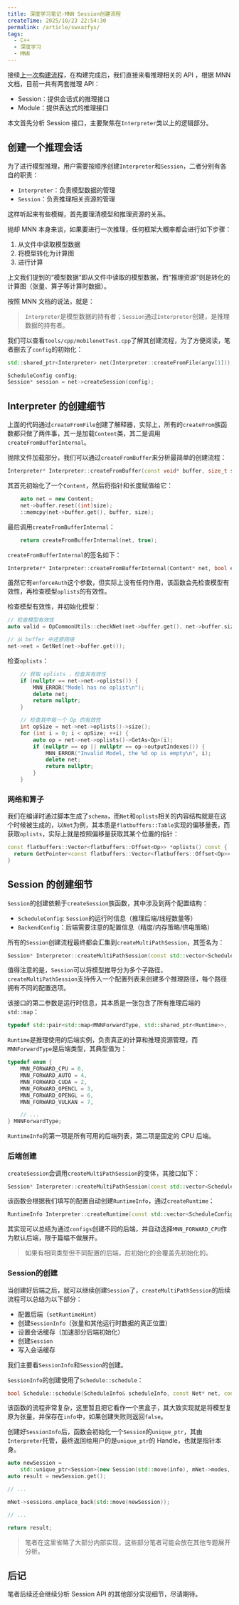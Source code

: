```yaml
---
title: 深度学习笔记-MNN Session创建流程
createTime: 2025/10/23 22:54:30
permalink: /article/swxazfys/
tags:
  - C++
  - 深度学习
  - MNN
---
```


接续[上一次构建流程](./深度学习笔记-MNN上位机编译.md)，在构建完成后，我们直接来看推理相关的 API ，根据 MNN 文档，目前一共有两套推理 API：

- Session：提供会话式的推理接口
- Module：提供表达式的推理接口

本文首先分析 Session 接口，主要聚焦在`Interpreter`类以上的逻辑部分。

## 创建一个推理会话

为了进行模型推理，用户需要按顺序创建`Interpreter`和`Session`，二者分别有各自的职责：

- `Interpreter`：负责模型数据的管理
- `Session`：负责推理相关资源的管理

这样听起来有些模糊，首先要理清模型和推理资源的关系。

抛却 MNN 本身来谈，如果要进行一次推理，任何框架大概率都会进行如下步骤：

1. 从文件中读取模型数据
2. 将模型转化为计算图
3. 进行计算

上文我们提到的“模型数据”即从文件中读取的模型数据，而“推理资源”则是转化的计算图（张量、算子等计算时数据）。

按照 MNN 文档的说法，就是：

> `Interpreter`是模型数据的持有者；`Session`通过`Interpreter`创建，是推理数据的持有者。

我们可以查看`tools/cpp/mobilenetTest.cpp`了解其创建流程，为了方便阅读，笔者删去了`config`的初始化：

```cpp
std::shared_ptr<Interpreter> net(Interpreter::createFromFile(argv[1]));

ScheduleConfig config;
Session* session = net->createSession(config);
```

## Interpreter 的创建细节

上面的代码通过`createFromFile`创建了解释器，实际上，所有的`createFrom`族函数都只做了两件事，其一是加载`Content`类，其二是调用`createFromBufferInternal`。

抛除文件加载部分，我们可以通过`createFromBuffer`来分析最简单的创建流程：

```cpp
Interpreter* Interpreter::createFromBuffer(const void* buffer, size_t size);
```

其首先初始化了一个`Content`，然后将指针和长度赋值给它：

```cpp
    auto net = new Content;
    net->buffer.reset((int)size);
    ::memcpy(net->buffer.get(), buffer, size);
```

最后调用`createFromBufferInternal`：

```cpp
    return createFromBufferInternal(net, true);
```

`createFromBufferInternal`的签名如下：

```cpp
Interpreter* Interpreter::createFromBufferInternal(Content* net, bool enforceAuth);
```

虽然它有`enforceAuth`这个参数，但实际上没有任何作用，该函数会先检查模型有效性，再检查模型`oplists`的有效性。

检查模型有效性，并初始化模型：

```cpp
// 检查模型有效性
auto valid = OpCommonUtils::checkNet(net->buffer.get(), net->buffer.size());

// 从 buffer 中还原网络
net->net = GetNet(net->buffer.get());
```

检查`oplists`：

```cpp
    // 获取 oplists ，检查其有效性
    if (nullptr == net->net->oplists()) {
        MNN_ERROR("Model has no oplist\n");
        delete net;
        return nullptr;
    }

    // 检查其中每一个 Op 的有效性
    int opSize = net->net->oplists()->size();
    for (int i = 0; i < opSize; ++i) {
        auto op = net->net->oplists()->GetAs<Op>(i);
        if (nullptr == op || nullptr == op->outputIndexes()) {
            MNN_ERROR("Invalid Model, the %d op is empty\n", i);
            delete net;
            return nullptr;
        }
    }
```

### 网络和算子

我们在编译时通过脚本生成了`schema`，而`Net`和`oplists`相关的内容结构就是在这个时候被生成的，以`Net`为例，其本质是`flatbuffers::Table`实现的偏移量表，而获取`oplists`，实际上就是按照偏移量获取其某个位置的指针：

```cpp
const flatbuffers::Vector<flatbuffers::Offset<Op>> *oplists() const {
  return GetPointer<const flatbuffers::Vector<flatbuffers::Offset<Op>> *>(10);
}
```

## Session 的创建细节

`Session`的创建依赖于`createSession`族函数，其中涉及到两个配置结构：

- `ScheduleConfig`: `Session`的运行时信息（推理后端/线程数量等）
- `BackendConfig`：后端需要注意的配置信息（精度/内存策略/供电策略）

所有的`Session`创建流程最终都会汇集到`createMultiPathSession`，其签名为：

```cpp
Session* Interpreter::createMultiPathSession(const std::vector<ScheduleConfig>& configs, const RuntimeInfo& runtime);
```

值得注意的是，`Session`可以将模型推导分为多个子路径，`createMultiPathSession`支持传入一个配置列表来创建多个推理路径，每个路径拥有不同的配置选项。

该接口的第二参数是运行时信息，其本质是一张包含了所有推理后端的`std::map`：

```cpp
typedef std::pair<std::map<MNNForwardType, std::shared_ptr<Runtime>>,  std::shared_ptr<Runtime>> RuntimeInfo;
```

`Runtime`是推理使用的后端实例，负责真正的计算和推理资源管理，而`MNNForwardType`是后端类型，其典型值为：

```cpp
typedef enum {
    MNN_FORWARD_CPU = 0,
    MNN_FORWARD_AUTO = 4,
    MNN_FORWARD_CUDA = 2,
    MNN_FORWARD_OPENCL = 3,
    MNN_FORWARD_OPENGL = 6,
    MNN_FORWARD_VULKAN = 7,

    // ...
} MNNForwardType;
```

`RuntimeInfo`的第一项是所有可用的后端列表，第二项是固定的 CPU 后端。

### 后端创建

`createSession`会调用`createMultiPathSession`的变体，其接口如下：

```cpp
Session* Interpreter::createMultiPathSession(const std::vector<ScheduleConfig>& configs);
```

该函数会根据我们填写的配置自动创建`RuntimeInfo`，通过`createRuntime`：

```cpp
RuntimeInfo Interpreter::createRuntime(const std::vector<ScheduleConfig>& configs);
```

其实现可以总结为通过`configs`创建不同的后端，并自动选择`MNN_FORWARD_CPU`作为默认后端，限于篇幅不做展开。

> 如果有相同类型但不同配置的后端，后初始化的会覆盖先初始化的。

### Session的创建

当创建好后端之后，就可以继续创建`Session`了，`createMultiPathSession`的后续流程可以总结为以下部分：

- 配置后端（`setRuntimeHint`）
- 创建`SessionInfo`（张量和其他运行时数据的真正位置）
- 设置会话缓存（加速部分后端初始化）
- 创建`Session`
- 写入会话缓存

我们主要看`SessionInfo`和`Session`的创建。

`SessionInfo`的创建使用了`Schedule::schedule`：

```cpp
bool Schedule::schedule(ScheduleInfo& scheduleInfo, const Net* net, const std::vector<ScheduleConfig>& configs, const RuntimeInfo& runtimeInfo);
```

该函数的流程非常复杂，这里暂且把它看作一个黑盒子，其大致实现就是将模型复原为张量，并保存在`info`中，如果创建失败则返回`false`。

创建好`SessionInfo`后，函数会初始化一个`Session`的`unique_ptr`，其由`Interpreter`托管，最终返回给用户的是`unique_ptr`的 Handle，也就是指针本身。

```cpp
auto newSession =
    std::unique_ptr<Session>(new Session(std::move(info), mNet->modes, std::move(rt)));
auto result = newSession.get();

// ...

mNet->sessions.emplace_back(std::move(newSession));

// ...

return result;
```

> 笔者在这里省略了大部分内部实现，这些部分笔者可能会放在其他专题展开分析。

## 后记

笔者后续还会继续分析 Session API 的其他部分实现细节，尽请期待。
